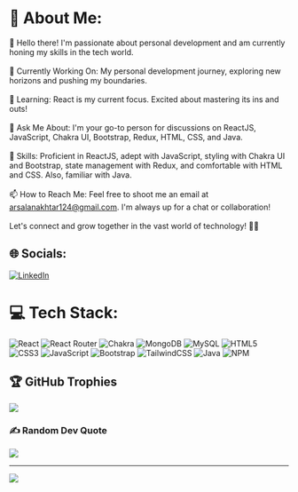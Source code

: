 # 💫 About Me:
👋 Hello there! I'm passionate about personal development and am currently honing my skills in the tech world.<br><br>🔭 Currently Working On: My personal development journey, exploring new horizons and pushing my boundaries.<br><br>🌱 Learning: React is my current focus. Excited about mastering its ins and outs!<br><br>💬 Ask Me About: I'm your go-to person for discussions on ReactJS, JavaScript, Chakra UI, Bootstrap, Redux, HTML, CSS, and Java.<br><br>🚀 Skills: Proficient in ReactJS, adept with JavaScript, styling with Chakra UI and Bootstrap, state management with Redux, and comfortable with HTML and CSS. Also, familiar with Java.<br><br>📫 How to Reach Me: Feel free to shoot me an email at arsalanakhtar124@gmail.com. I'm always up for a chat or collaboration!<br><br>Let's connect and grow together in the vast world of technology! 🚀✨


## 🌐 Socials:
[![LinkedIn](https://img.shields.io/badge/LinkedIn-%230077B5.svg?logo=linkedin&logoColor=white)](https://linkedin.com/in/https://www.linkedin.com/in/arsalan-akhtar-20ab581ba/) 

# 💻 Tech Stack:
![React](https://img.shields.io/badge/react-%2320232a.svg?style=flat&logo=react&logoColor=%2361DAFB) ![React Router](https://img.shields.io/badge/React_Router-CA4245?style=flat&logo=react-router&logoColor=white) ![Chakra](https://img.shields.io/badge/chakra-%234ED1C5.svg?style=flat&logo=chakraui&logoColor=white) ![MongoDB](https://img.shields.io/badge/MongoDB-%234ea94b.svg?style=flat&logo=mongodb&logoColor=white) ![MySQL](https://img.shields.io/badge/mysql-%2300000f.svg?style=flat&logo=mysql&logoColor=white) ![HTML5](https://img.shields.io/badge/html5-%23E34F26.svg?style=flat&logo=html5&logoColor=white) ![CSS3](https://img.shields.io/badge/css3-%231572B6.svg?style=flat&logo=css3&logoColor=white) ![JavaScript](https://img.shields.io/badge/javascript-%23323330.svg?style=flat&logo=javascript&logoColor=%23F7DF1E) ![Bootstrap](https://img.shields.io/badge/bootstrap-%238511FA.svg?style=flat&logo=bootstrap&logoColor=white) ![TailwindCSS](https://img.shields.io/badge/tailwindcss-%2338B2AC.svg?style=flat&logo=tailwind-css&logoColor=white) ![Java](https://img.shields.io/badge/java-%23ED8B00.svg?style=flat&logo=openjdk&logoColor=white) ![NPM](https://img.shields.io/badge/NPM-%23CB3837.svg?style=flat&logo=npm&logoColor=white)

## 🏆 GitHub Trophies
![](https://github-profile-trophy.vercel.app/?username=aakhtar10&theme=monokai&no-frame=false&no-bg=false&margin-w=4)

### ✍️ Random Dev Quote
![](https://quotes-github-readme.vercel.app/api?type=horizontal&theme=radical)

---
[![](https://visitcount.itsvg.in/api?id=aakhtar10&icon=0&color=0)](https://visitcount.itsvg.in)

<!-- Proudly created with GPRM ( https://gprm.itsvg.in ) -->
